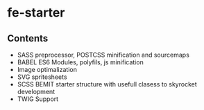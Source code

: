 # fe-starter

## Contents
- SASS preprocessor, POSTCSS minification and sourcemaps
- BABEL ES6 Modules, polyfils, js minification
- Image optimalization
- SVG spritesheets
- SCSS BEMIT starter structure with usefull clasess to skyrocket development
- TWIG Support
